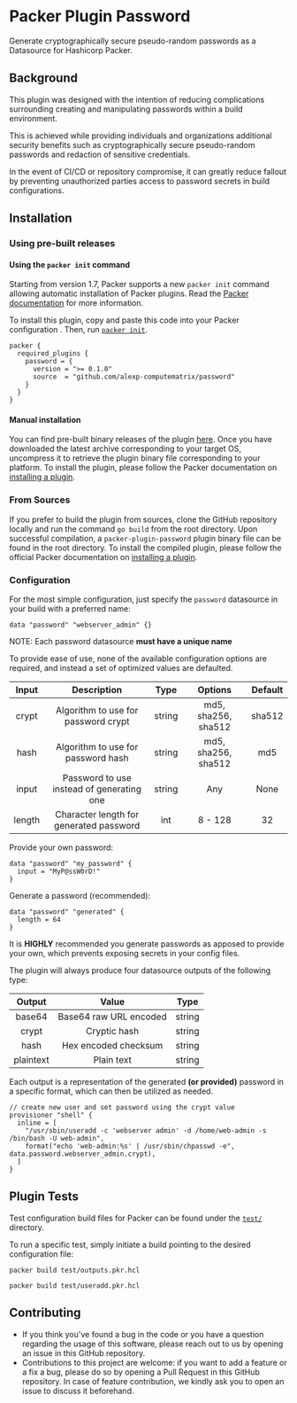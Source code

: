 # Packer Plugin Password
Generate cryptographically secure pseudo-random passwords as a Datasource for Hashicorp Packer.

## Background

This plugin was designed with the intention of reducing complications surrounding creating and manipulating passwords within a build environment.

This is achieved while providing individuals and organizations additional security benefits such as cryptographically secure pseudo-random passwords and redaction of sensitive credentials. 

In the event of CI/CD or repository compromise, it can greatly reduce fallout by preventing unauthorized parties access to password secrets in build configurations.

## Installation

### Using pre-built releases

#### Using the `packer init` command

Starting from version 1.7, Packer supports a new `packer init` command allowing
automatic installation of Packer plugins. Read the
[Packer documentation](https://www.packer.io/docs/commands/init) for more information.

To install this plugin, copy and paste this code into your Packer configuration .
Then, run [`packer init`](https://www.packer.io/docs/commands/init).

```hcl
packer {
  required_plugins {
    password = {
      version = ">= 0.1.0"
      source  = "github.com/alexp-computematrix/password"
    }
  }
}
```

#### Manual installation

You can find pre-built binary releases of the plugin [here](https://github.com/alexp-computematrix/packer-plugin-password/releases).
Once you have downloaded the latest archive corresponding to your target OS,
uncompress it to retrieve the plugin binary file corresponding to your platform.
To install the plugin, please follow the Packer documentation on
[installing a plugin](https://www.packer.io/docs/extending/plugins/#installing-plugins).


### From Sources

If you prefer to build the plugin from sources, clone the GitHub repository
locally and run the command `go build` from the root
directory. Upon successful compilation, a `packer-plugin-password` plugin
binary file can be found in the root directory.
To install the compiled plugin, please follow the official Packer documentation
on [installing a plugin](https://www.packer.io/docs/extending/plugins/#installing-plugins).


### Configuration

For the most simple configuration, just specify the `password` datasource in your build with a preferred name:

```hcl
data "password" "webserver_admin" {}
```

NOTE: Each password datasource **must have a unique name**

To provide ease of use, none of the available configuration options are required, and instead a set of optimized values are defaulted.

| Input  |                Description                |  Type  |       Options       | Default |     
|:------:|:-----------------------------------------:|:------:|:-------------------:|:-------:|
| crypt  |    Algorithm to use for password crypt    | string | md5, sha256, sha512 | sha512  |
|  hash  |    Algorithm to use for password hash     | string | md5, sha256, sha512 |   md5   |
| input  | Password to use instead of generating one | string |         Any         |  None   |
| length |  Character length for generated password  |  int   |       8 - 128       |   32    |

Provide your own password:

```hcl
data "password" "my_password" {
  input = "MyP@ssW0rD!"
}
```

Generate a password (recommended):

```hcl
data "password" "generated" {
  length = 64
}
```

It is **HIGHLY** recommended you generate passwords as apposed to provide your own, which prevents exposing secrets in your config files.

The plugin will always produce four datasource outputs of the following type:

|  Output   |         Value          |  Type   |
|:---------:|:----------------------:|:-------:|
|  base64   | Base64 raw URL encoded | string  |
|   crypt   |      Cryptic hash      | string  |
|   hash    |  Hex encoded checksum  | string  |
| plaintext |       Plain text       | string  |

Each output is a representation of the generated **(or provided)** password in a specific format, which can then be utilized as needed.

```hcl
// create new user and set password using the crypt value
provisioner "shell" {
  inline = [
    "/usr/sbin/useradd -c 'webserver admin' -d /home/web-admin -s /bin/bash -U web-admin",
    format("echo 'web-admin:%s' | /usr/sbin/chpasswd -e", data.password.webserver_admin.crypt),
  ]
}
```

## Plugin Tests
Test configuration build files for Packer can be found under the [`test/`](test) directory.

To run a specific test, simply initiate a build pointing to the desired configuration file:

```shell
packer build test/outputs.pkr.hcl
```

```shell
packer build test/useradd.pkr.hcl
```

## Contributing

* If you think you've found a bug in the code or you have a question regarding
  the usage of this software, please reach out to us by opening an issue in
  this GitHub repository.
* Contributions to this project are welcome: if you want to add a feature or a
  fix a bug, please do so by opening a Pull Request in this GitHub repository.
  In case of feature contribution, we kindly ask you to open an issue to
  discuss it beforehand.
